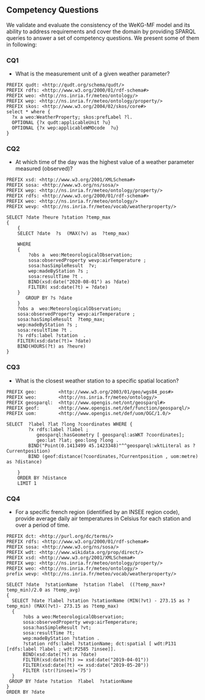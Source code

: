 ## Competency Questions

We validate and evaluate the consistency of the WeKG-MF model and its ability to address requirements and cover the domain by providing SPARQL queries to answer a set of competency questions. We present some of them in following:

### CQ1 

- What is the measurement unit of a given weather parameter? 

```
PREFIX qudt: <http://qudt.org/schema/qudt/>
PREFIX rdfs: <http://www.w3.org/2000/01/rdf-schema#>
PREFIX weo: <http://ns.inria.fr/meteo/ontology/> 
PREFIX wep: <http://ns.inria.fr/meteo/ontology/property/> 
PREFIX skos: <http://www.w3.org/2004/02/skos/core#>
select * where {
  ?x a weo:WeatherProperty; skos:prefLabel ?l.
  OPTIONAL {?x qudt:applicableUnit ?u}
  OPTIONAL {?x wep:applicableWMOcode  ?u}
}
```
### CQ2 

- At which time of the day was the highest value of a weather parameter measured (observed)?

```
PREFIX xsd: <http://www.w3.org/2001/XMLSchema#>
PREFIX sosa: <http://www.w3.org/ns/sosa/>
PREFIX wep: <http://ns.inria.fr/meteo/ontology/property/>
PREFIX rdfs: <http://www.w3.org/2000/01/rdf-schema#>
PREFIX weo: <http://ns.inria.fr/meteo/ontology/>
PREFIX wevp: <http://ns.inria.fr/meteo/vocab/weatherproperty/> 

SELECT ?date ?heure ?station ?temp_max
{ 
    {
    SELECT ?date  ?s  (MAX(?v) as  ?temp_max) 
    
    WHERE 
    {
        ?obs a  weo:MeteorologicalObservation; 
        sosa:observedProperty wevp:airTemperature ;
        sosa:hasSimpleResult  ?v; 
        wep:madeByStation ?s ;
        sosa:resultTime ?t . 
        BIND(xsd:date("2020-08-01") as ?date)
        FILTER( xsd:date(?t) = ?date)
    } 
       GROUP BY ?s ?date 
    } 
    ?obs a  weo:MeteorologicalObservation; 
    sosa:observedProperty wevp:airTemperature ;
    sosa:hasSimpleResult  ?temp_max; 
    wep:madeByStation ?s ;
    sosa:resultTime ?t .
    ?s rdfs:label ?station  .
    FILTER(xsd:date(?t)= ?date)
    BIND(HOURS(?t) as ?heure) 
}
```

### CQ3 

- What is the closest weather station to a specific spatial location?

```
PREFIX geo:        <http://www.w3.org/2003/01/geo/wgs84_pos#> 
PREFIX weo:        <http://ns.inria.fr/meteo/ontology/> 
PREFIX geosparql:  <http://www.opengis.net/ont/geosparql#> 
PREFIX geof:       <http://www.opengis.net/def/function/geosparql/>
PREFIX uom:        <http://www.opengis.net/def/uom/OGC/1.0/>

SELECT  ?label ?lat ?long ?coordinates WHERE {
        ?x rdfs:label ?label ;
           geosparql:hasGeometry [ geosparql:asWKT ?coordinates];
           geo:lat ?lat; geo:long ?long .
        BIND("Point(0.1413499 45.1423348)"^^geosparql:wktLiteral as ?Currentposition)
        BIND (geof:distance(?coordinates,?Currentposition , uom:metre) as ?distance)     
        
    }
    ORDER BY ?distance
    LIMIT 1
```

### CQ4

- For a specific french region (identified by an INSEE region code), provide average daily air temperatures in Celsius for each station and over a period of time.

```
PREFIX dct: <http://purl.org/dc/terms/>
PREFIX rdfs: <http://www.w3.org/2000/01/rdf-schema#>
PREFIX sosa: <http://www.w3.org/ns/sosa/>
PREFIX wdt: <http://www.wikidata.org/prop/direct/>
PREFIX xsd: <http://www.w3.org/2001/XMLSchema#>
PREFIX wep: <http://ns.inria.fr/meteo/ontology/property/>
PREFIX weo: <http://ns.inria.fr/meteo/ontology/>
prefix wevp: <http://ns.inria.fr/meteo/vocab/weatherproperty/>

SELECT ?date  ?stationName  ?station ?label  ((?temp_max+?temp_min)/2.0 as ?temp_avg)
{
  SELECT ?date ?label ?station ?stationName (MIN(?vt) - 273.15 as ?temp_min) (MAX(?vt)- 273.15 as ?temp_max)
  {
      ?obs a weo:MeteorologicalObservation;
      sosa:observedProperty wevp:airTemperature;
      sosa:hasSimpleResult ?vt;
      sosa:resultTime ?t;
      wep:madeByStation ?station .
      ?station rdfs:label ?stationName; dct:spatial [ wdt:P131 [rdfs:label ?label ; wdt:P2585 ?insee]].
      BIND(xsd:date(?t) as ?date)
      FILTER(xsd:date(?t) >= xsd:date("2019-04-01"))
      FILTER(xsd:date(?t) <= xsd:date("2019-05-20"))                    
      FILTER (str(?insee)='75')
  }
 GROUP BY ?date ?station  ?label  ?stationName
}
ORDER BY ?date
```
